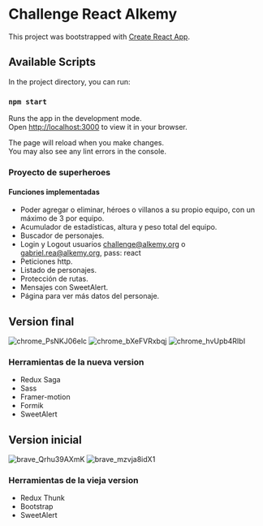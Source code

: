 # Challenge React Alkemy 

This project was bootstrapped with [Create React App](https://github.com/facebook/create-react-app).

## Available Scripts

In the project directory, you can run:

### `npm start`

Runs the app in the development mode.\
Open [http://localhost:3000](http://localhost:3000) to view it in your browser.

The page will reload when you make changes.\
You may also see any lint errors in the console.

### Proyecto de superheroes
#### Funciones implementadas
* Poder agregar o eliminar, héroes o villanos a su propio equipo, con un máximo de 3 por equipo.
* Acumulador de estadísticas, altura y peso total del equipo.
* Buscador de personajes.
* Login y Logout usuarios challenge@alkemy.org o gabriel.rea@alkemy.org, pass: react
* Peticiones http.
* Listado de personajes.
* Protección de rutas.
* Mensajes con SweetAlert.
* Página para ver más datos del personaje.

## Version final
![chrome_PsNKJ06elc](https://user-images.githubusercontent.com/47054908/174775144-fa752423-3652-49da-899e-f6f2a066a587.png)
![chrome_bXeFVRxbqj](https://user-images.githubusercontent.com/47054908/174775169-5d16891f-a00f-42e5-83a2-d7c2a55617bf.png)
![chrome_hvUpb4RIbI](https://user-images.githubusercontent.com/47054908/174775175-0268bb4e-2528-47d4-a4d3-7bb4fcc05203.png)
### Herramientas de la nueva version
* Redux Saga
* Sass
* Framer-motion
* Formik
* SweetAlert


## Version inicial
![brave_Qrhu39AXmK](https://user-images.githubusercontent.com/47054908/163461889-bc2a95d9-a735-47b0-a818-99d3d49adf46.jpg)
![brave_mzvja8idX1](https://user-images.githubusercontent.com/47054908/163461960-2c4377a2-ecf8-43cb-9fc4-5b6f588745a6.png)
### Herramientas de la vieja version
* Redux Thunk
* Bootstrap
* SweetAlert
